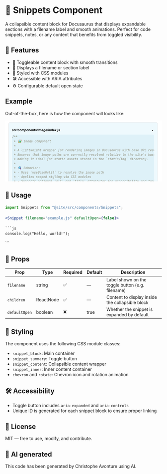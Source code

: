 # 📄 Snippets Component

A collapsible content block for Docusaurus that displays expandable sections with a filename label and smooth animations. Perfect for code snippets, notes, or any content that benefits from toggled visibility.

## 🚀 Features

* 📂 Toggleable content block with smooth transitions
* 🧩 Displays a filename or section label
* 🎨 Styled with CSS modules
* 🛠️ Accessible with ARIA attributes
* ⚙️ Configurable default open state

## Example

Out-of-the-box, here is how the component will looks like:

![Example](sample.png)

## 🧪 Usage

```jsx
import Snippets from "@site/src/components/Snippets";

<Snippet filename="example.js" defaultOpen={false}>

```js
console.log("Hello, world!");
```

</Snippet>
```

## 🧾 Props

| Prop | Type | Required | Default | Description |
| --- | --- | --- | --- | --- |
| `filename` | string | ✅ | — | Label shown on the toggle button (e.g. filename) |
| `children` | ReactNode | ✅ | — | Content to display inside the collapsible block |
| `defaultOpen` | boolean | ❌ | true | Whether the snippet is expanded by default |

## 🎨 Styling

The component uses the following CSS module classes:

* `snippet_block`: Main container
* `snippet_summary`: Toggle button
* `snippet_content`: Collapsible content wrapper
* `snippet_inner`: Inner content container
* `chevron` and `rotate`: Chevron icon and rotation animation

## 🛠️ Accessibility

* Toggle button includes `aria-expanded` and `aria-controls`
* Unique ID is generated for each snippet block to ensure proper linking

## 📄 License

MIT — free to use, modify, and contribute.

## 💬 AI generated

This code has been generated by Christophe Avonture using AI.
